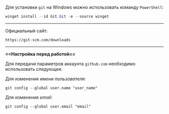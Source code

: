 Для установки `git` на Windows можно использовать команду `PowerShell`:
```PowerShell
winget install --id Git.Git -e --source winget
```

---
Официальный сайт:
```
https://git-scm.com/downloads
```

---
**==Настройка перед работой==**

Для передачи параметров аккаунта `github.com` необходимо использовать следующее.

Для изменения *имени пользователя*:
```
git config --global user.name "user_name"
```

Для изменения *email*:
```
git config --global user.email "email"
```